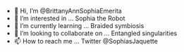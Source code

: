 - 👋 Hi, I’m @BrittanyAnnSophiaEmerita
- 👀 I’m interested in ...
  Sophia the Robot
- 🌱 I’m currently learning ...
  Braided symbiosis
- 💞️ I’m looking to collaborate on ...
  Entangled singularities
- 📫 How to reach me ...
  Twitter @SophiasJaquette

<!---
BrittanyAnnSophiaEmerita/BrittanyAnnSophiaEmerita is a ✨ special ✨ repository because its `README.md` (this file) appears on your GitHub profile.
You can click the Preview link to take a look at your changes.
--->
